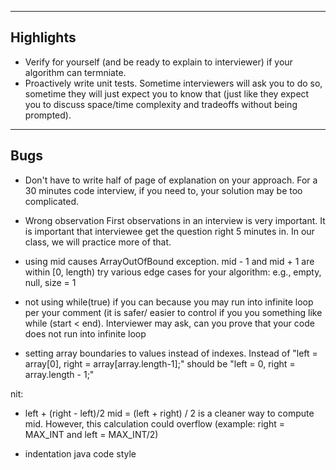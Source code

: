 ------------------------------------
Highlights
------------------------------------
+ Verify for yourself (and be ready to explain to interviewer) if your algorithm can termniate.
+ Proactively write unit tests. Sometime interviewers will ask you to do so, sometime they will just expect you to know that (just like they expect you to discuss space/time complexity and tradeoffs without being prompted).

------------------------------------
Bugs
------------------------------------
+ Don't have to write half of page of explanation on your approach. For a 30 minutes code interview, if you need to, your solution may be too complicated.

+ Wrong observation
	First observations in an interview is very important. It is important that interviewee get the question right 5 minutes in. In our class, we will practice more of that.

+ using mid causes ArrayOutOfBound exception. mid - 1 and mid + 1 are within [0, length)
	try various edge cases for your algorithm: e.g., empty, null, size = 1
  
+ not using while(true) if you can
	because you may run into infinite loop per your comment (it is safer/ easier to control if you you something like while (start < end). Interviewer may ask, can you prove that your code does not run into infinite loop
      
+ setting array boundaries to values instead of indexes. Instead of "left = array[0], right = array[array.length-1];" should be "left = 0, right = array.length - 1;"

nit:

+ left + (right - left)/2
	mid = (left + right) / 2 is a cleaner way to compute mid. However, this calculation could overflow (example: right = MAX_INT and left = MAX_INT/2)
  
+ indentation
	java code style

